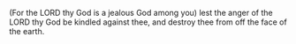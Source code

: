 (For the LORD thy God is a jealous God among you) lest the anger of the LORD thy God be kindled against thee, and destroy thee from off the face of the earth.
